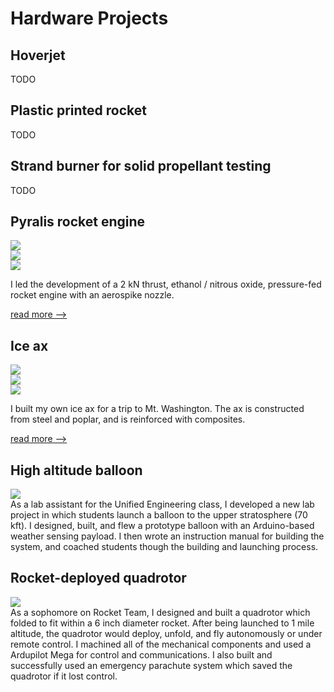 # Hardware Projects

## Hoverjet
TODO

## Plastic printed rocket
TODO

## Strand burner for solid propellant testing
TODO

## Pyralis rocket engine
<div class="proj_image_row">
    <div class="proj_image_row_image_container"><img src="../assets/images/pyralis/engine_components.png"></div>
    <div class="proj_image_row_image_container"><img src="../assets/images/pyralis/nozzle.png"></div>
    <div class="proj_image_row_image_container"><img src="../assets/images/pyralis/n2o_ignition.png"></div>
</div>

I led the development of a 2 kN thrust, ethanol / nitrous oxide, pressure-fed rocket engine with an aerospike nozzle.

[read more -->](project_pages/pyralis.md)


## Ice ax
<div class="proj_image_row">
    <div class="proj_image_row_image_container"><img src="../assets/images/ice_ax/sketch1.jpg"></div>
    <div class="proj_image_row_image_container"><img src="../assets/images/ice_ax/head_pins.jpg"></div>
    <div class="proj_image_row_image_container"><img src="../assets/images/ice_ax/vac_bag.jpg"></div>
</div>

I built my own ice ax for a trip to Mt. Washington. The ax is constructed from steel and poplar, and is reinforced with composites.

[read more -->](project_pages/ice_ax.md)


## High altitude balloon
<div class="proj_outer">
    <div class="proj_image_div"><img src="../assets/images/unified_balloon.bmp"></div>
    <div class="proj_text">
As a lab assistant for the Unified Engineering class, I developed a new lab project in which students launch a balloon to the upper stratosphere (70 kft). I designed, built, and flew a prototype balloon with an Arduino-based weather sensing payload. I then wrote an instruction manual for building the system, and coached students though the building and launching process.
    </div>
</div>


## Rocket-deployed quadrotor
<div class="proj_outer">
    <div class="proj_image_div"><img src="../assets/images/rt_quad.jpg"></div>
    <div class="proj_text">
As a sophomore on Rocket Team, I designed and built a quadrotor which folded to fit within a 6 inch diameter rocket. After being launched to 1 mile altitude, the quadrotor would deploy, unfold, and fly autonomously or under remote control. I machined all of the mechanical components and used a Ardupilot Mega for control and communications. I also built and successfully used an emergency parachute system which saved the quadrotor if it lost control.
    </div>
</div>

